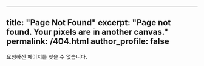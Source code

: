 ---
 title: "Page Not Found"
 excerpt: "Page not found. Your pixels are in another canvas."
 permalink: /404.html
 author_profile: false
 ---

  요청하신 페이지를 찾을 수 없습니다.

  <script>
   var GOOG_FIXURL_LANG = 'en';
   var GOOG_FIXURL_SITE = '{{ site.url }}'
 </script>
 <script src="https://linkhelp.clients.google.com/tbproxy/lh/wm/fixurl.js">
 </script>